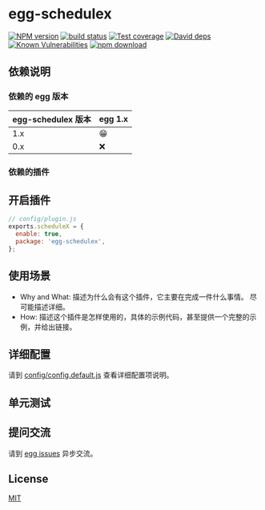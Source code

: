 # egg-schedulex

[![NPM version][npm-image]][npm-url]
[![build status][travis-image]][travis-url]
[![Test coverage][codecov-image]][codecov-url]
[![David deps][david-image]][david-url]
[![Known Vulnerabilities][snyk-image]][snyk-url]
[![npm download][download-image]][download-url]

[npm-image]: https://img.shields.io/npm/v/egg-schedulex.svg?style=flat-square
[npm-url]: https://npmjs.org/package/egg-schedulex
[travis-image]: https://img.shields.io/travis/eggjs/egg-schedulex.svg?style=flat-square
[travis-url]: https://travis-ci.org/eggjs/egg-schedulex
[codecov-image]: https://img.shields.io/codecov/c/github/eggjs/egg-schedulex.svg?style=flat-square
[codecov-url]: https://codecov.io/github/eggjs/egg-schedulex?branch=master
[david-image]: https://img.shields.io/david/eggjs/egg-schedulex.svg?style=flat-square
[david-url]: https://david-dm.org/eggjs/egg-schedulex
[snyk-image]: https://snyk.io/test/npm/egg-schedulex/badge.svg?style=flat-square
[snyk-url]: https://snyk.io/test/npm/egg-schedulex
[download-image]: https://img.shields.io/npm/dm/egg-schedulex.svg?style=flat-square
[download-url]: https://npmjs.org/package/egg-schedulex

<!--
Description here.
-->

## 依赖说明

### 依赖的 egg 版本

egg-schedulex 版本 | egg 1.x
--- | ---
1.x | 😁
0.x | ❌

### 依赖的插件
<!--

如果有依赖其它插件，请在这里特别说明。如

- security
- multipart

-->

## 开启插件

```js
// config/plugin.js
exports.scheduleX = {
  enable: true,
  package: 'egg-schedulex',
};
```

## 使用场景

- Why and What: 描述为什么会有这个插件，它主要在完成一件什么事情。
尽可能描述详细。
- How: 描述这个插件是怎样使用的，具体的示例代码，甚至提供一个完整的示例，并给出链接。

## 详细配置

请到 [config/config.default.js](config/config.default.js) 查看详细配置项说明。

## 单元测试

<!-- 描述如何在单元测试中使用此插件，例如 schedule 如何触发。无则省略。-->

## 提问交流

请到 [egg issues](https://github.com/eggjs/egg/issues) 异步交流。

## License

[MIT](LICENSE)
